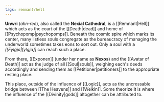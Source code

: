 ```yaml
---
tags: remnant/hell
---
```

**Unwri** (*ahn-ree*), also called the **Nexial Cathedral**, is a [[Remnant|Hell]] which acts as the court of the [[Death|dead]] and home of [[Psychopomp|psychopomps]]. Beneath the cosmic spire which marks its center, many listless souls congregate as the bureaucracy of managing the underworld sometimes takes eons to sort out. Only a soul with a *[[Fylgja|fylgja]]* can reach such a place.

From there, [[Exponen]] (under her name as **Nexos**) and the [[Avatar of Death]] act as the judge of all [[Soul|souls]], weighing each's deeds accordingly and sending them as [[Petitioner|petitioners]] to the appropriate resting place. 

This place, outside of the influence of [[Logic]], acts as the uncrossable bridge between [[The Heavens]] and [[Welkin]]. Some theorize it is where the influence of the [[Divinity|gods]] altogether can be attributed to.